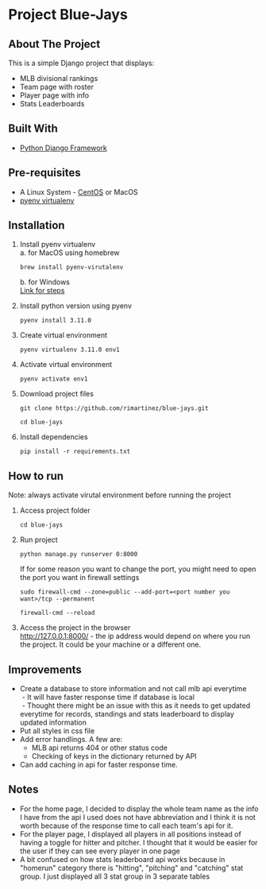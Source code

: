# Project Blue-Jays


## About The Project

This is a simple Django project that displays:
* MLB divisional rankings
* Team page with roster
* Player page with info
* Stats Leaderboards


## Built With
* [Python Django Framework](https://www.djangoproject.com/)


## Pre-requisites
* A Linux System - [CentOS](https://www.centos.org/) or MacOS
* [pyenv virtualenv](https://github.com/pyenv/pyenv-virtualenv)

## Installation
1. Install pyenv virtualenv  
   a. for MacOS using homebrew
   ```
   brew install pyenv-virutalenv
   ```
   b. for Windows  
   [Link for steps](https://github.com/pyenv/pyenv-virtualenv)
   
2. Install python version using pyenv
   ```
   pyenv install 3.11.0
   ```
3. Create virtual environment
   ```
   pyenv virtualenv 3.11.0 env1
   ```
4. Activate virtual environment
   ```
   pyenv activate env1
   ```
5. Download project files
   ```
   git clone https://github.com/rimartinez/blue-jays.git
   ```
   ```
   cd blue-jays
   ```

6. Install dependencies
   ```
   pip install -r requirements.txt
   ```

## How to run
Note: always activate virutal environment before running the project
1. Access project folder
   ```
   cd blue-jays
   ```
2. Run project
   ```
   python manage.py runserver 0:8000
   ```
   If for some reason you want to change the port, you might need to open the port you want in firewall settings
   ```
   sudo firewall-cmd --zone=public --add-port=<port number you want>/tcp --permanent
   ```
   ```
   firewall-cmd --reload
   ```
3. Access the project in the browser  
   http://127.0.0.1:8000/ - the ip address would depend on where you run the project. It could be your machine or a different one. 


## Improvements
* Create a database to store information and not call mlb api everytime  
&nbsp;- It will have faster response time if database is local  
&nbsp;- Thought there might be an issue with this as it needs to get updated everytime for records, standings and stats leaderboard to display updated information
* Put all styles in css file
* Add error handlings. A few are:
  - MLB api returns 404 or other status code
  - Checking of keys in the dictionary returned by API
* Can add caching in api for faster response time.

## Notes
* For the home page, I decided to display the whole team name as the info I have from the api I used does not have abbreviation and I think it is not worth because of the response time to call each team's api for it.
* For the player page, I displayed all players in all positions instead of having a toggle for hitter and pitcher. I thought that it would be easier for the user if they can see every player in one page
* A bit confused on how stats leaderboard api works because in "homerun" category there is "hitting", "pitching" and "catching" stat group.
  I just displayed all 3 stat group in 3 separate tables

